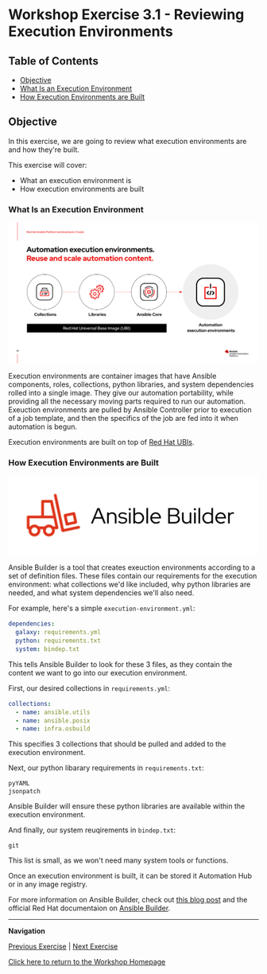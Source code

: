 # Workshop Exercise 3.1 - Reviewing Execution Environments

## Table of Contents

* [Objective](#objective)
* [What Is an Execution Environment](#what-is-an-execution-environment)
* [How Execution Environments are Built](#how-execution-environments-are-built)

## Objective

In this exercise, we are going to review what execution environments are and how they're built.

This exercise will cover:

* What an execution environment is
* How execution environments are built


### What Is an Execution Environment
![Execution Environment](../images/execution-environment.png)

Execution environments are container images that have Ansible components, roles, collections, python libraries, and system dependencies rolled into a single image. They give our automation portability, while providing all the necessary moving parts required to run our automation. Exeuction environments are pulled by Ansible Controller prior to execution of a job template, and then the specifics of the job are fed into it when automation is begun.

Execution environments are built on top of [Red Hat UBIs](https://www.redhat.com/en/blog/introducing-red-hat-universal-base-image).

### How Execution Environments are Built
![Ansible Builder](../images/ansible-builder.png)

Ansible Builder is a tool that creates exeuction environments according to a set of definition files. These files contain our requirements for the execution environment: what collections we'd like included, why python libraries are needed, and what system dependencies we'll also need.

For example, here's a simple `execution-environment.yml`:
```yaml
dependencies:
  galaxy: requirements.yml
  python: requirements.txt
  system: bindep.txt
```

This tells Ansible Builder to look for these 3 files, as they contain the content we want to go into our execution environment.

First, our desired collections in `requirements.yml`:
```yaml
collections:
  - name: ansible.utils
  - name: ansible.posix
  - name: infra.osbuild
```

This specifies 3 collections that should be pulled and added to the execution environment.

Next, our python libarary requirements in `requirements.txt`:
```
pyYAML
jsonpatch
```

Ansible Builder will ensure these python libraries are available within the execution environment.

And finally, our system reuqirements in `bindep.txt`:
```
git
```

This list is small, as we won't need many system tools or functions.

Once an execution environment is built, it can be stored it Automation Hub or in any image registry.

For more information on Ansible Builder, check out [this blog post](https://www.ansible.com/blog/introduction-to-ansible-builder) and the official Red Hat documentaion on [Ansible Builder](https://access.redhat.com/documentation/en-us/red_hat_ansible_automation_platform/2.1/html/ansible_builder_guide/index).

---
**Navigation**

[Previous Exercise](../2.2-build-image-webui) | [Next Exercise](../3.2-fix-me)

[Click here to return to the Workshop Homepage](../README.md)

